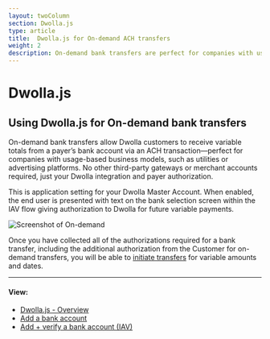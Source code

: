 ```yaml
---
layout: twoColumn
section: Dwolla.js
type: article
title:  Dwolla.js for On-demand ACH transfers
weight: 2
description: On-demand bank transfers are perfect for companies with usage-based business models, such as utilities or advertising platforms.
---
```


# Dwolla.js

## Using Dwolla.js for On-demand bank transfers
On-demand bank transfers allow Dwolla customers to receive variable totals from a payer’s bank account via an ACH transaction—perfect for companies with usage-based business models, such as utilities or advertising platforms. No other third-party gateways or merchant accounts required, just your Dwolla integration and payer authorization.

This is application setting for your Dwolla Master Account. When enabled, the end user is presented with text on the bank selection screen within the IAV flow giving authorization to Dwolla for future variable payments.

![Screenshot of On-demand](/images/OnDemandIAV.png "On-demand bank transfers")

Once you have collected all of the authorizations required for a bank transfer, including the additional authorization from the Customer for on-demand transfers, you will be able to <a href="https://docsv2.dwolla.com/#initiate-a-transfer">initiate transfers</a> for variable amounts and dates.

* * *

#### View:

*   [Dwolla.js - Overview](/resources/dwolla-js.html)
*   [Add a bank account](/resources/dwolla-js/add-a-bank-account.html)
*   [Add + verify a bank account (IAV)](/resources/dwolla-js/instant-account-verification.html)
